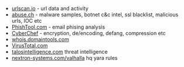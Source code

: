 - [urlscan.io](https://urlscan.io/) - url data and activity
- [abuse.ch](https://abuse.ch/) - malware samples, botnet c&c intel, ssl blacklist, malicious urls, IOC etc
- [PhishTool.com](https://app.phishtool.com/sign-up/community) - email phising analysis
- [CyberChef](https://gchq.github.io/CyberChef/) - encryption, de/encoding, defang, compression etc
- [whois.domaintools.com](https://whois.domaintools.com/)
- [VirusTotal.com](https://www.virustotal.com/)
- [talosintelligence.com](https://talosintelligence.com/) threat intelligence
- [nextron-systems.com/valhalla](https://www.nextron-systems.com/valhalla/) hq yara rules
